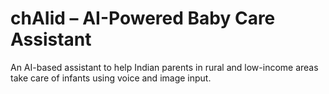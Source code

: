 # chAIid – AI-Powered Baby Care Assistant

An AI-based assistant to help Indian parents in rural and low-income areas take care of infants using voice and image input.